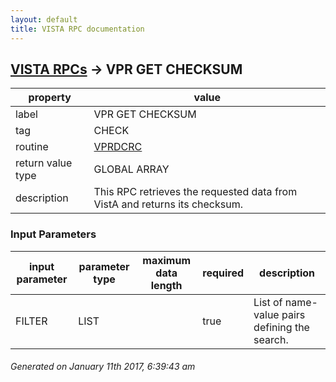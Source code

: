 ```yaml
---
layout: default
title: VISTA RPC documentation
---
```




## [VISTA RPCs](TableOfContent.md) &#8594; VPR GET CHECKSUM 

 property | value 
--- | --- 
 label | VPR GET CHECKSUM
 tag | CHECK
 routine | [VPRDCRC](http://code.osehra.org/dox/Routine_VPRDCRC_source.html)
 return value type | GLOBAL ARRAY
 description | This RPC retrieves the requested data from VistA and returns its checksum.

### Input Parameters

| input parameter | parameter type | maximum data length | required | description | 
| --- | --- | --- | --- | --- | 
| FILTER | LIST |  | true | List of name-value pairs defining the search. | 




 ###### Generated on January 11th 2017, 6:39:43 am